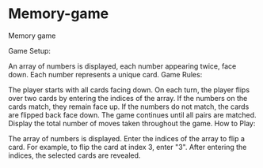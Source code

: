 # Memory-game
Memory game

Game Setup:

An array of numbers is displayed, each number appearing twice, face down.
Each number represents a unique card.
Game Rules:

The player starts with all cards facing down.
On each turn, the player flips over two cards by entering the indices of the array.
If the numbers on the cards match, they remain face up.
If the numbers do not match, the cards are flipped back face down.
The game continues until all pairs are matched.
Display the total number of moves taken throughout the game.
How to Play:

The array of numbers is displayed.
Enter the indices of the array to flip a card. For example, to flip the card at index 3, enter "3".
After entering the indices, the selected cards are revealed.
